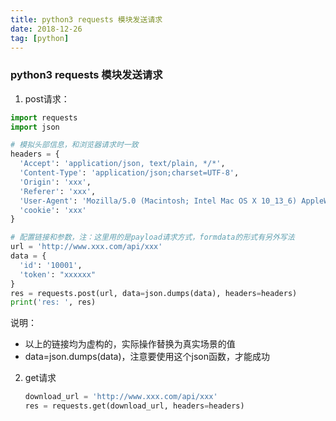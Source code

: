 ```yaml
---
title: python3 requests 模块发送请求
date: 2018-12-26
tag: [python]
---
```


### python3 requests 模块发送请求

1. post请求：

```python
import requests
import json

# 模拟头部信息，和浏览器请求时一致
headers = {
  'Accept': 'application/json, text/plain, */*',
  'Content-Type': 'application/json;charset=UTF-8',
  'Origin': 'xxx',
  'Referer': 'xxx',
  'User-Agent': 'Mozilla/5.0 (Macintosh; Intel Mac OS X 10_13_6) AppleWebKit/537.36 (KHTML, like Gecko) Chrome/70.0.3538.102 Safari/537.36',
  'cookie': 'xxx'
}

# 配置链接和参数，注：这里用的是payload请求方式，formdata的形式有另外写法
url = 'http://www.xxx.com/api/xxx'
data = {
  'id': '10001',
  'token': "xxxxxx"
}
res = requests.post(url, data=json.dumps(data), headers=headers)
print('res: ', res)
```

说明：

- 以上的链接均为虚构的，实际操作替换为真实场景的值
- data=json.dumps(data)，注意要使用这个json函数，才能成功

2. get请求

   ```python
   download_url = 'http://www.xxx.com/api/xxx'
   res = requests.get(download_url, headers=headers)
   ```